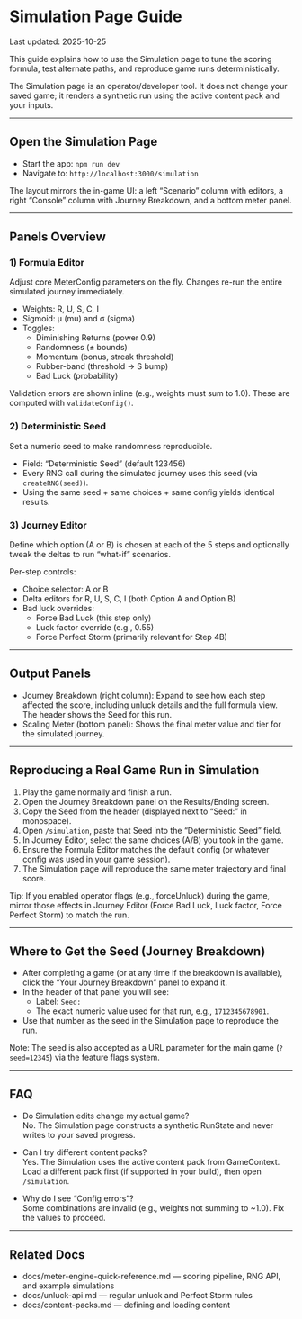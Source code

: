 # Simulation Page Guide

Last updated: 2025-10-25

This guide explains how to use the Simulation page to tune the scoring formula, test alternate paths, and reproduce game runs deterministically.

The Simulation page is an operator/developer tool. It does not change your saved game; it renders a synthetic run using the active content pack and your inputs.

---

## Open the Simulation Page

- Start the app: `npm run dev`
- Navigate to: `http://localhost:3000/simulation`

The layout mirrors the in-game UI: a left “Scenario” column with editors, a right “Console” column with Journey Breakdown, and a bottom meter panel.

---

## Panels Overview

### 1) Formula Editor
Adjust core MeterConfig parameters on the fly. Changes re-run the entire simulated journey immediately.

- Weights: R, U, S, C, I
- Sigmoid: μ (mu) and σ (sigma)
- Toggles:
  - Diminishing Returns (power 0.9)
  - Randomness (± bounds)
  - Momentum (bonus, streak threshold)
  - Rubber-band (threshold → S bump)
  - Bad Luck (probability)

Validation errors are shown inline (e.g., weights must sum to 1.0). These are computed with `validateConfig()`.

### 2) Deterministic Seed
Set a numeric seed to make randomness reproducible.

- Field: “Deterministic Seed” (default 123456)
- Every RNG call during the simulated journey uses this seed (via `createRNG(seed)`).
- Using the same seed + same choices + same config yields identical results.

### 3) Journey Editor
Define which option (A or B) is chosen at each of the 5 steps and optionally tweak the deltas to run “what-if” scenarios.

Per-step controls:
- Choice selector: A or B
- Delta editors for R, U, S, C, I (both Option A and Option B)
- Bad luck overrides:
  - Force Bad Luck (this step only)
  - Luck factor override (e.g., 0.55)
  - Force Perfect Storm (primarily relevant for Step 4B)

---

## Output Panels

- Journey Breakdown (right column): Expand to see how each step affected the score, including unluck details and the full formula view. The header shows the Seed for this run.
- Scaling Meter (bottom panel): Shows the final meter value and tier for the simulated journey.

---

## Reproducing a Real Game Run in Simulation

1. Play the game normally and finish a run.
2. Open the Journey Breakdown panel on the Results/Ending screen.
3. Copy the Seed from the header (displayed next to “Seed:” in monospace).
4. Open `/simulation`, paste that Seed into the “Deterministic Seed” field.
5. In Journey Editor, select the same choices (A/B) you took in the game.
6. Ensure the Formula Editor matches the default config (or whatever config was used in your game session).
7. The Simulation page will reproduce the same meter trajectory and final score.

Tip: If you enabled operator flags (e.g., forceUnluck) during the game, mirror those effects in Journey Editor (Force Bad Luck, Luck factor, Force Perfect Storm) to match the run.

---

## Where to Get the Seed (Journey Breakdown)

- After completing a game (or at any time if the breakdown is available), click the “Your Journey Breakdown” panel to expand it.
- In the header of that panel you will see:
  - Label: `Seed:`
  - The exact numeric value used for that run, e.g., `1712345678901`.
- Use that number as the seed in the Simulation page to reproduce the run.

Note: The seed is also accepted as a URL parameter for the main game (`?seed=12345`) via the feature flags system.

---

## FAQ

- Do Simulation edits change my actual game?  
  No. The Simulation page constructs a synthetic RunState and never writes to your saved progress.

- Can I try different content packs?  
  Yes. The Simulation uses the active content pack from GameContext. Load a different pack first (if supported in your build), then open `/simulation`.

- Why do I see “Config errors”?  
  Some combinations are invalid (e.g., weights not summing to ~1.0). Fix the values to proceed.

---

## Related Docs

- docs/meter-engine-quick-reference.md — scoring pipeline, RNG API, and example simulations
- docs/unluck-api.md — regular unluck and Perfect Storm rules
- docs/content-packs.md — defining and loading content
